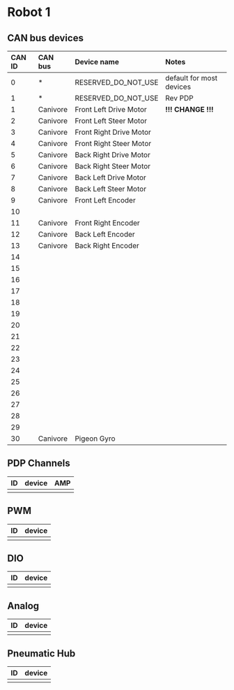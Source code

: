 # Robot 1

## CAN bus devices

| CAN ID | CAN bus | Device name | Notes |
|:--|:--|:--|:--|
|0 | * | RESERVED_DO_NOT_USE | default for most devices |
|1| * | RESERVED_DO_NOT_USE| Rev PDP |
|1|Canivore |Front Left Drive Motor |**!!! CHANGE !!!**|
|2|Canivore|Front Left Steer Motor||
|3|Canivore |Front Right Drive Motor ||
|4|Canivore|Front Right Steer Motor||
|5|Canivore |Back Right Drive Motor ||
|6|Canivore|Back Right Steer Motor||
|7|Canivore |Back Left Drive Motor ||
|8|Canivore|Back Left Steer Motor||
|9|Canivore|Front Left Encoder||
|10||||
|11|Canivore|Front Right Encoder||
|12|Canivore|Back Left Encoder||
|13|Canivore|Back Right Encoder||
|14||||
|15||||
|16||||
|17|||| 
|18||||
|19||||
|20||||
|21||||
|22||||
|23||||
|24||||
|25||||
|26||||
|27||||
|28||||
|29||||
|30|Canivore|Pigeon Gyro||



## PDP Channels
| ID | device | AMP|
|:--|:--|:--|
| | | |


## PWM
| ID | device |
|:--|:--|
| | |


## DIO
| ID | device |
|:--|:--|
| | |


## Analog
| ID | device |
|:--|:--|
| | |


## Pneumatic Hub
| ID | device |
|:--|:--|
| | |


